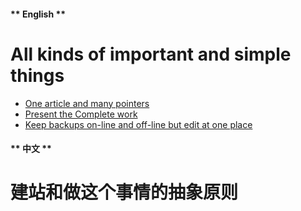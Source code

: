 <!-- tabs:start -->

#### ** English **

# All kinds of important and simple things

- [One article and many pointers](/_posts/one-place-principle.md "One Place principle")
- [Present the Complete work](/_posts/present-complete.md "For others, respect others")
- [Keep backups on-line and off-line but edit at one place](/_posts/duplicate-backups.md)


#### ** 中文 **

# 建站和做这个事情的抽象原则

<!-- tabs:end -->
